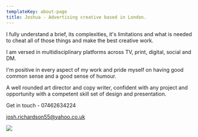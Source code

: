 ```yaml
---
templateKey: about-page
title: Joshua - Advertising creative based in London.
---
```

I fully understand a brief, its complexities, it's limitations and what is needed to cheat all of those things and make the best creative work.

I am versed in multidisciplinary platforms across TV, print, digital, social and DM.

I'm positive in every aspect of my work and pride myself on having good common sense and a good sense of humour. 

A well rounded art director and copy writer, confident with any project and opportunity with a competent skill set of design and presentation.

Get in touch - 07462634224 

josh.richardson55@yahoo.co.uk

![](/img/josh-richardson-cv.png)
